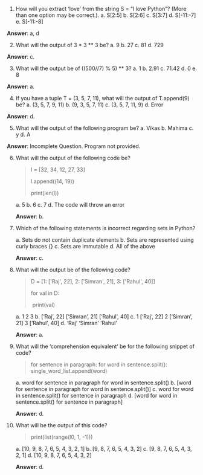 1. How will you extract ‘love’ from the string S = “I love Python”? (More than one
  option may be correct.).
  a. S[2:5]
  b. S[2:6]
  c. S[3:7]
  d. S[-11:-7]
  e. S[-11:-8]

  **Answer**: a,  d

2. What will the output of 3 * 3 ** 3 be?
  a. 9
  b. 27
  c. 81
  d. 729

  **Answer**: c.

3. What will the output be of ((500//7) % 5) ** 3?
  a. 1
  b. 2.91
  c. 71.42
  d. 0
  e. 8

  **Answer**: a.

4. If you have a tuple T = (3, 5, 7, 11), what will the output of T.append(9) be?
  a. (3, 5, 7, 9, 11)
  b. (9, 3, 5, 7, 11)
  c. (3, 5, 7, 11, 9)
  d. Error

  **Answer**: d.

5. What will the output of the following program be?
  a. Vikas
  b. Mahima
  c. y
  d. A

  **Answer**: Incomplete Question. Program not provided.

6. What will the output of the following code be?

   > l = [32, 34, 12, 27, 33]
   >
   > l.append((14, 19))
   >
   > print(len(l))

   a. 5
   b. 6
   c. 7
   d. The code will throw an error

   **Answer**: b.

7. Which of the following statements is incorrect regarding sets in Python?

   a. Sets do not contain duplicate elements
   b. Sets are represented using curly braces {}
   c. Sets are immutable
   d. All of the above

   **Answer**: c.

8. What will the output be of the following code?

   >D = [1: ['Raj', 22], 2: ['Simran', 21], 3: ['Rahul', 40]]
   >
   >for val in D:
   >
   >​	print(val)

   a. 1
   	2
   	3
   b. [‘Raj’, 22]
   	[‘Simran’, 21]
   	[‘Rahul’, 40]
   c. 1 [‘Raj’, 22]
   	2 [‘Simran’, 21]
   	3 [‘Rahul’, 40]
   d. ‘Raj’
   	‘Simran’
   	‘Rahul’

   **Answer**: a.

9. What will the ‘comprehension equivalent’ be for the following snippet of code?

   > for sentence in paragraph:
   > 	for word in sentence.split():
   > 		single_word_list.append(word)

   a. word for sentence in paragraph for word in sentence.split()
   b. [word for sentence in paragraph for word in sentence.split()]
   c. word for word in sentence.split() for sentence in paragraph
   d. [word for word in sentence.split() for sentence in paragraph]

   **Answer**: d.

10. What will be the output of this code?

    > print(list(range(l0, 1, -1)))

    a. [10, 9, 8, 7, 6, 5, 4, 3, 2, 1]
    b. [9, 8, 7, 6, 5, 4, 3, 2]
    c. [9, 8, 7, 6, 5, 4, 3, 2, 1]
    d. [10, 9, 8, 7, 6, 5, 4, 3, 2]

    **Answer**: d.